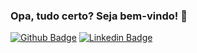 ### Opa, tudo certo? Seja bem-vindo! 👋

[![Github Badge](https://img.shields.io/badge/-Github-000?style=flat-square&logo=Github&logoColor=white&link=https://github.com/wolff453)](https://github.com/wolff453)
[![Linkedin Badge](https://img.shields.io/badge/-LinkedIn-blue?style=flat-square&logo=Linkedin&logoColor=white&link=https://www.linkedin.com/in/george-lobo-9506a2199/)](https://www.linkedin.com/in/george-lobo-9506a2199/)

